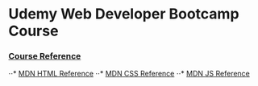 # Udemy Web Developer Bootcamp Course #

### [Course Reference](https://www.udemy.com/the-web-developer-bootcamp) ###
⋅⋅* [MDN HTML Reference](https://developer.mozilla.org/en-US/docs/Web/HTML)
⋅⋅* [MDN CSS Reference](https://developer.mozilla.org/en-US/docs/Web/CSS)
⋅⋅* [MDN JS Reference](https://developer.mozilla.org/en-US/docs/Web/JavaScript)
